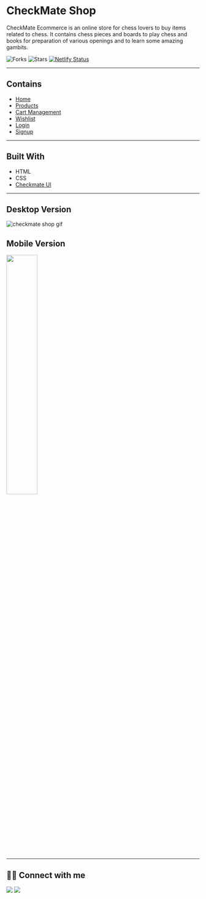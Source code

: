 # CheckMate Shop

CheckMate Ecommerce is an online store for chess lovers to buy items related to chess. It contains chess pieces and boards to play chess and books for preparation of various openings and to learn some amazing gambits.

![Forks](https://img.shields.io/github/forks/AtulPant2704/Checkmate-Ecommerce)
![Stars](https://img.shields.io/github/stars/AtulPant2704/Checkmate-Ecommerce)
[![Netlify Status](https://api.netlify.com/api/v1/badges/4e609252-5780-4434-97a1-dfa72abb19eb/deploy-status)](https://app.netlify.com/sites/checkmate-shop/deploys)

---

## Contains

- [Home](https://checkmate-shop.netlify.app/)
- [Products](https://checkmate-shop.netlify.app/product/product.html)
- [Cart Management](https://checkmate-shop.netlify.app/cart/cart.html)
- [Wishlist](https://checkmate-shop.netlify.app/wishlist/wishlist.html)
- [Login](https://checkmate-shop.netlify.app/authentication/login/login.html)
- [Signup](https://checkmate-shop.netlify.app/authentication/sign-up/sign-up.html)

---

## Built With

- HTML
- CSS
- [Checkmate UI](https://checkmate-ui.netlify.app/)

---

## Desktop Version

![checkmate shop gif](./assets/checkmate-shop-desktop.gif)

## Mobile Version

<img src="./assets/checkmate-shop-mobile.gif" style="width: 40%; height: auto;"/>

---

## 👨‍💻 Connect with me

<a href="https://twitter.com/AtulPant2704"><img src="https://img.shields.io/badge/Twitter-1DA1F2?style=for-the-badge&logo=twitter&logoColor=white"/></a>
<a href="https://www.linkedin.com/in/atulpant2704"><img src="https://img.shields.io/badge/LinkedIn-0077B5?style=for-the-badge&logo=linkedin&logoColor=white"/></a>
